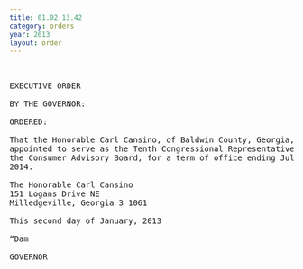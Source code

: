 ```yaml
---
title: 01.02.13.42
category: orders
year: 2013
layout: order
---
```


<pre> 

EXECUTIVE ORDER

BY THE GOVERNOR:

ORDERED:

That the Honorable Carl Cansino, of Baldwin County, Georgia, is
appointed to serve as the Tenth Congressional Representative on
the Consumer Advisory Board, for a term of office ending July 1,
2014.

The Honorable Carl Cansino
151 Logans Drive NE
Milledgeville, Georgia 3 1061

This second day of January, 2013

“Dam

GOVERNOR

</pre>
